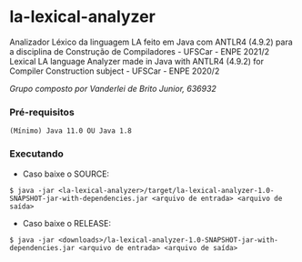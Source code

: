 # la-lexical-analyzer
Analizador Léxico da linguagem LA feito em Java com ANTLR4 (4.9.2) para a disciplina de Construção de Compiladores - UFSCar - ENPE 2021/2
Lexical LA language Analyzer made in Java with ANTLR4 (4.9.2) for Compiler Construction subject - UFSCar - ENPE 2020/2

*Grupo composto por Vanderlei de Brito Junior, 636932*

### Pré-requisitos
```
(Mínimo) Java 11.0 OU Java 1.8
```

### Executando
* Caso baixe o SOURCE:
```
$ java -jar <la-lexical-analyzer>/target/la-lexical-analyzer-1.0-SNAPSHOT-jar-with-dependencies.jar <arquivo de entrada> <arquivo de saída>
```

* Caso baixe o RELEASE:
```
$ java -jar <downloads>/la-lexical-analyzer-1.0-SNAPSHOT-jar-with-dependencies.jar <arquivo de entrada> <arquivo de saída>
```
